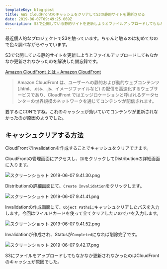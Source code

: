 ```yaml
---
templateKey: blog-post
title: AWS CloudFrontのキャッシュをクリアしてS3の静的サイトを更新させる
date: 2019-06-07T09:49:25.069Z
description: S3で公開している静的サイトを更新しようとファイルアップロードしてもなかなか更新されなかったのを解決した備忘録です。
---
```

最近個人的なプロジェクトでS3を触っています。ちゃんと触るのは初めてなので色々調べながらやっています。

S3で公開している静的サイトを更新しようとファイルアップロードしてもなかなか更新されなかったのを解決した備忘録です。

[Amazon CloudFront とは - Amazon CloudFront](https://docs.aws.amazon.com/ja_jp/AmazonCloudFront/latest/DeveloperGuide/Introduction.html)

> Amazon CloudFront は、ユーザーへの静的および動的ウェブコンテンツ (.html、.css、.js、イメージファイルなど) の配信を高速化するウェブサービスであり、CloudFront ではエッジロケーションと呼ばれるデータセンターの世界規模のネットワークを通じてコンテンツが配信されます。

要するにCDNですね。これのキャッシュが効いていてコンテンツが更新されなかったのが原因のようでした。

## キャッシュクリアする方法

CloudFrontでInvalidationを作成することでキャッシュをクリアできます。

CloudFrontの管理画面にアクセスし、`ID`をクリックしてDistributionの詳細画面に入ります。

![スクリーンショット 2019-06-07 9.41.30.png](/img/スクリーンショット-2019-06-07-9.41.30.png)

Distributionの詳細画面にて、`Create Invalidation`をクリックします。

![スクリーンショット 2019-06-07 9.41.41.png](/img/スクリーンショット-2019-06-07-9.41.41.png)

Invalidationの作成画面にて、`Object Paths`にキャッシュクリアしたパスを入力します。今回はワイルドカードを使って全てクリアしたいので`/*`を入力します。

![スクリーンショット 2019-06-07 9.41.52.png](/img/スクリーンショット-2019-06-07-9.41.52.png)

Invalidationが作成され、Statusが`Completed`になれば削除完了です。

![スクリーンショット 2019-06-07 9.42.17.png](/img/スクリーンショット-2019-06-07-9.42.17.png)

S3にファイルをアップロードしてもなかなか更新されなかったのはCloudFrontのキャッシュが原因でした。
